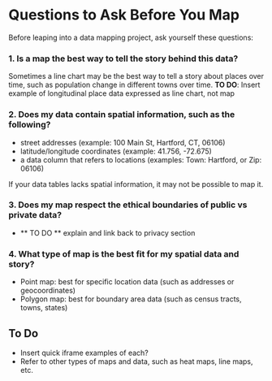 # Questions to Ask Before You Map

Before leaping into a data mapping project, ask yourself these questions:

### 1. Is a map the best way to tell the story behind this data?

Sometimes a line chart may be the best way to tell a story about places over time, such as population change in different towns over time.
**TO DO**: Insert example of longitudinal place data expressed as line chart, not map

### 2. Does my data contain spatial information, such as the following?

- street addresses (example: 100 Main St, Hartford, CT, 06106)
- latitude/longitude coordinates (example: 41.756, -72.675)
- a data column that refers to locations (examples: Town: Hartford, or Zip: 06106)

If your data tables lacks spatial information, it may not be possible to map it.

### 3. Does my map respect the ethical boundaries of public vs private data?

- ** TO DO ** explain and link back to privacy section

### 4. What type of map is the best fit for my spatial data and story?

- Point map: best for specific location data (such as addresses or geocoordinates)
- Polygon map: best for boundary area data (such as census tracts, towns, states)

**To Do**
-
- Insert quick iframe examples of each?
- Refer to other types of maps and data, such as heat maps, line maps, etc.
